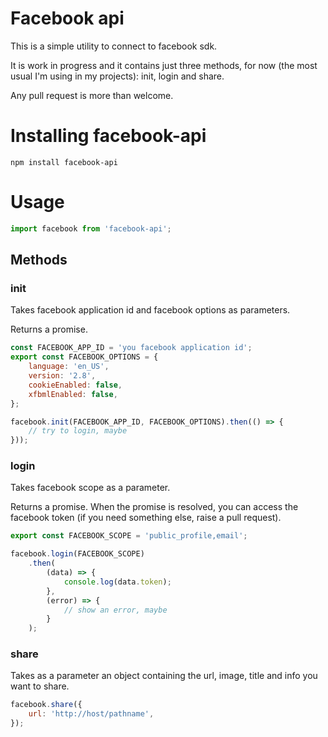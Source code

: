 # Facebook api

This is a simple utility to connect to facebook sdk.

It is work in progress and it contains just three methods, for now (the most usual I'm using in my projects): init, login and share.

Any pull request is more than welcome.

# Installing facebook-api

```
npm install facebook-api
```

# Usage

```js
import facebook from 'facebook-api';
```

## Methods

### init

Takes facebook application id and facebook options as parameters.

Returns a promise.

```js
const FACEBOOK_APP_ID = 'you facebook application id';
export const FACEBOOK_OPTIONS = {
    language: 'en_US',
    version: '2.8',
    cookieEnabled: false,
    xfbmlEnabled: false,
};

facebook.init(FACEBOOK_APP_ID, FACEBOOK_OPTIONS).then(() => {
    // try to login, maybe
}));
```

### login

Takes facebook scope as a parameter.

Returns a promise. When the promise is resolved, you can access the facebook token (if you need something else, raise a pull request).

```js
export const FACEBOOK_SCOPE = 'public_profile,email';

facebook.login(FACEBOOK_SCOPE)
    .then(
        (data) => {
            console.log(data.token);
        },
        (error) => {
            // show an error, maybe
        }
    );
```

### share

Takes as a parameter an object containing the url, image, title and info you want to share.

```js
facebook.share({
    url: 'http://host/pathname',
});
```
